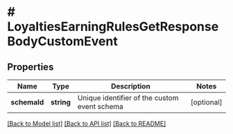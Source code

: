 # # LoyaltiesEarningRulesGetResponseBodyCustomEvent

## Properties

Name | Type | Description | Notes
------------ | ------------- | ------------- | -------------
**schemaId** | **string** | Unique identifier of the custom event schema | [optional]

[[Back to Model list]](../../README.md#models) [[Back to API list]](../../README.md#endpoints) [[Back to README]](../../README.md)
